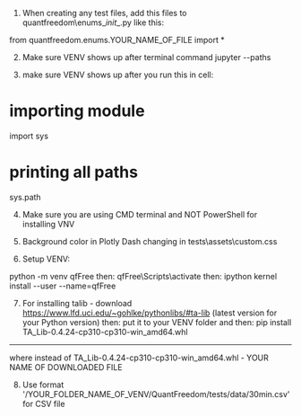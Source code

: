 1) When creating any test files, add this files to quantfreedom\enums\__init__.py like this:

from quantfreedom.enums.YOUR_NAME_OF_FILE import *


2) Make sure VENV shows up after terminal command jupyter --paths

3) make sure VENV shows up after you run this in cell:

# importing module
import sys


# printing all paths
sys.path

4) Make sure you are using CMD terminal and NOT PowerShell for installing VNV

5) Background color in Plotly Dash changing in tests\assets\custom.css

6) Setup VENV:

python -m venv qfFree
then:
qfFree\Scripts\activate
then:
ipython kernel install --user --name=qfFree


7) For installing talib - download https://www.lfd.uci.edu/~gohlke/pythonlibs/#ta-lib
(latest version for your Python version)
then:
put it to your VENV folder and 
then:
pip install TA_Lib-0.4.24-cp310-cp310-win_amd64.whl
---
where instead of TA_Lib-0.4.24-cp310-cp310-win_amd64.whl - YOUR NAME OF DOWNLOADED FILE

8) Use format  '/YOUR_FOLDER_NAME_OF_VENV/QuantFreedom/tests/data/30min.csv' for CSV file